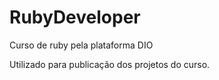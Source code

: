 # RubyDeveloper
Curso de ruby pela plataforma DIO

Utilizado para publicação dos projetos do curso.
